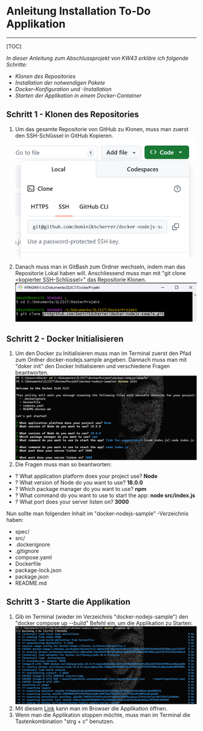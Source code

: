 # Anleitung Installation To-Do Applikation
---
[TOC]

*In dieser Anleitung zum Abschlussprojekt von KW43 erkläre ich folgende Schritte:*
* *Klonen des Repositories*
* *Installation der notwendigen Pakete*
* *Docker-Konfiguration und -Installation*
* *Starten der Applikation in einem Docker-Container*

## Schritt 1 - Klonen des Repositories
1. Um das gesamte Repositorie von GitHub zu Klonen, muss man zuerst den SSH-Schlüssel in GitHub Kopieren.
![Screenshot SSH-Kopie](Images/SSH.png)

2. Danach muss man in GitBash zum Ordner wechseln, indem man das Repositorie Lokal haben will. Anschliessend muss man mit "git clone <kopierter SSH-Schlüssel>" das Repositorie Klonen.
![GitBash Befehele](Images/GitBash.png)

## Schritt 2 - Docker Initialisieren
1. Um den Docker zu Initialisieren muss man im Terminal zuerst den Pfad zum Ordner docker-nodejs.sample angeben. Dannach muss man mit "doker init" den Docker Initialisieren und verschiedene Fragen beantworten.
![Docker Initialisieren](Images/dockerinit.png)
2. Die Fragen muss man so beantworten:
- ? What application platform does your project use? **Node**
- ? What version of Node do you want to use? **18.0.0**
- ? Which package manager do you want to use? **npm**
- ? What command do you want to use to start the app: **node src/index.js**
- ? What port does your server listen on? **3000**

Nun sollte man folgenden Inhalt im "docker-nodejs-sample" -Verzeichnis haben:
* spec/
* src/
* .dockerignore
* .gitignore
* compose.yaml
* Dockerfile
* package-lock.json
* package.json
* README.md

## Schritt 3 - Starte die Applikation
1. Gib im Terminal (wieder im Verzeichnis "docker-nodejs-sample") den "docker compose up --build" Befehl ein, um die Applikation zu Starten:
![Start der Applikation](Images/AppliStarten.png)
2. Mit diesem [Link](http://localhost:3000) kann man im Browser die Applikation öffnen.
3. Wenn man die Applikation stoppen möchte, muss man im Terminal die Tastenkombination "strg + c" benutzen.
